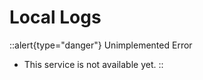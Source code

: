 # Local Logs
::alert{type="danger"}
Unimplemented Error   
- This service is not available yet.
::

